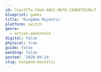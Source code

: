 ```yaml
---
id: 7cec2ffa-fde4-46b2-9bf6-3190d7524bc7
blueprint: games
title: 'Kingdom Majestic'
platform: switch
genre:
  - action-adventure
digital: false
physical: true
guide: false
pending: false
posted: '2020-09-14'
slug: kingdom-majestic
---
```

